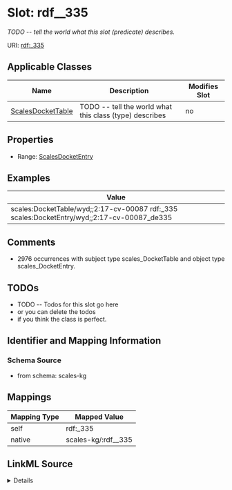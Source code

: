 

# Slot: rdf__335


_TODO -- tell the world what this slot (predicate) describes._





URI: [rdf:_335](http://www.w3.org/1999/02/22-rdf-syntax-ns#_335)



<!-- no inheritance hierarchy -->





## Applicable Classes

| Name | Description | Modifies Slot |
| --- | --- | --- |
| [ScalesDocketTable](../classes/ScalesDocketTable.md) | TODO -- tell the world what this class (type) describes |  no  |







## Properties

* Range: [ScalesDocketEntry](../classes/ScalesDocketEntry.md)






## Examples

| Value |
| --- |
| scales:DocketTable/wyd;;2:17-cv-00087 rdf:_335 scales:DocketEntry/wyd;;2:17-cv-00087_de335 |

## Comments

* 2976 occurrences with subject type scales_DocketTable and object type scales_DocketEntry.

## TODOs

* TODO -- Todos for this slot go here
* or you can delete the todos
* if you think the class is perfect.

## Identifier and Mapping Information







### Schema Source


* from schema: scales-kg




## Mappings

| Mapping Type | Mapped Value |
| ---  | ---  |
| self | rdf:_335 |
| native | scales-kg/:rdf__335 |




## LinkML Source

<details>
```yaml
name: rdf__335
description: TODO -- tell the world what this slot (predicate) describes.
todos:
- TODO -- Todos for this slot go here
- or you can delete the todos
- if you think the class is perfect.
comments:
- 2976 occurrences with subject type scales_DocketTable and object type scales_DocketEntry.
examples:
- value: scales:DocketTable/wyd;;2:17-cv-00087 rdf:_335 scales:DocketEntry/wyd;;2:17-cv-00087_de335
from_schema: scales-kg
rank: 1000
slot_uri: rdf:_335
alias: rdf__335
domain_of:
- scales_DocketTable
range: scales_DocketEntry

```
</details>